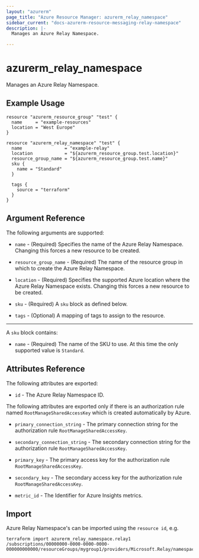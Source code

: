 ```yaml
---
layout: "azurerm"
page_title: "Azure Resource Manager: azurerm_relay_namespace"
sidebar_current: "docs-azurerm-resource-messaging-relay-namespace"
description: |-
  Manages an Azure Relay Namespace.

---
```


# azurerm_relay_namespace

Manages an Azure Relay Namespace.

## Example Usage

```hcl
resource "azurerm_resource_group" "test" {
  name     = "example-resources"
  location = "West Europe"
}

resource "azurerm_relay_namespace" "test" {
  name                = "example-relay"
  location            = "${azurerm_resource_group.test.location}"
  resource_group_name = "${azurerm_resource_group.test.name}"
  sku {
    name = "Standard"
  }

  tags {
    source = "terraform"
  }
}
```

## Argument Reference

The following arguments are supported:

* `name` - (Required) Specifies the name of the Azure Relay Namespace. Changing this forces a new resource to be created.

* `resource_group_name` - (Required) The name of the resource group in which to create the Azure Relay Namespace.

* `location` - (Required) Specifies the supported Azure location where the Azure Relay Namespace exists. Changing this forces a new resource to be created.

* `sku` - (Required) A `sku` block as defined below.

* `tags` - (Optional) A mapping of tags to assign to the resource.

---

A `sku` block contains:

* `name` - (Required) The name of the SKU to use. At this time the only supported value is `Standard`.


## Attributes Reference

The following attributes are exported:

* `id` - The Azure Relay Namespace ID.

The following attributes are exported only if there is an authorization rule named
`RootManageSharedAccessKey` which is created automatically by Azure.

* `primary_connection_string` - The primary connection string for the authorization rule `RootManageSharedAccessKey`.

* `secondary_connection_string` - The secondary connection string for the authorization rule `RootManageSharedAccessKey`.

* `primary_key` - The primary access key for the authorization rule `RootManageSharedAccessKey`.

* `secondary_key` - The secondary access key for the authorization rule `RootManageSharedAccessKey`.

* `metric_id` - The Identifier for Azure Insights metrics.

## Import

Azure Relay Namespace's can be imported using the `resource id`, e.g.

```shell
terraform import azurerm_relay_namespace.relay1 /subscriptions/00000000-0000-0000-0000-000000000000/resourceGroups/mygroup1/providers/Microsoft.Relay/namespaces/relay1
```
